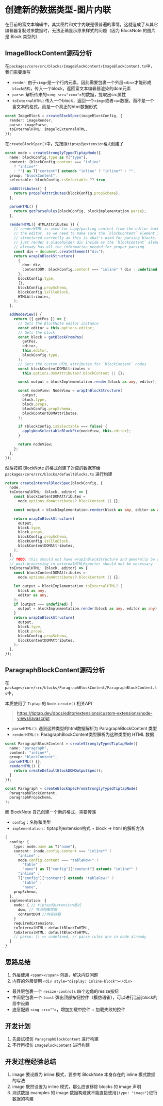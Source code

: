 # 创建新的数据类型-图片内联

在目前的富文本编辑中，其实图片和文字内联是很普遍的事情，这就造成了从其它编辑器复制过来数据时，无法正确显示原来样式的问题（因为 BlockNote 的图片是 Block 类型的）

## ImageBlockContent源码分析

在`packages/core/src/blocks/ImageBlockContent/ImageBlockContent.ts`中，我们需要重写
- `render`: 由于`<img>`是一个行内元素，因此需要包裹一个外层`<div>`才能形成`block结构`，传入一个block，返回富文本编辑器渲染的dom元素
- `parse`: 解析传来的`<img src="xxxx">`的数据，提取出src属性
- `toExternalHTML`: 传入一个block，返回一个`<img>`或者`<a>`数据，而不是一个富文本的格式，而是一个真正的html数据形式

```ts
const ImageBlock = createBlockSpec(imageBlockConfig, {
  render: imageRender,
  parse: imageParse,
  toExternalHTML: imageToExternalHTML,
});
```

在`createBlockSpec()`中，先按照`tiptap的extension格式`创建了
```ts
const node = createStronglyTypedTiptapNode({
  name: blockConfig.type as T["type"],
  content: (blockConfig.content === "inline"
    ? "inline*"
    : "") as T["content"] extends "inline" ? "inline*" : "",
  group: "blockContent",
  selectable: blockConfig.isSelectable ?? true,

  addAttributes() {
    return propsToAttributes(blockConfig.propSchema);
  },

  parseHTML() {
    return getParseRules(blockConfig, blockImplementation.parse);
  },

  renderHTML({ HTMLAttributes }) {
    // renderHTML is used for copy/pasting content from the editor back into
    // the editor, so we need to make sure the `blockContent` element is
    // structured correctly as this is what's used for parsing blocks. We
    // just render a placeholder div inside as the `blockContent` element
    // already has all the information needed for proper parsing.
    const div = document.createElement("div");
    return wrapInBlockStructure(
      {
        dom: div,
        contentDOM: blockConfig.content === "inline" ? div : undefined,
      },
      blockConfig.type,
      {},
      blockConfig.propSchema,
      blockConfig.isFileBlock,
      HTMLAttributes,
    );
  },

  addNodeView() {
    return ({ getPos }) => {
      // Gets the BlockNote editor instance
      const editor = this.options.editor;
      // Gets the block
      const block = getBlockFromPos(
        getPos,
        editor,
        this.editor,
        blockConfig.type,
      );
      // Gets the custom HTML attributes for `blockContent` nodes
      const blockContentDOMAttributes =
        this.options.domAttributes?.blockContent || {};

      const output = blockImplementation.render(block as any, editor);

      const nodeView: NodeView = wrapInBlockStructure(
        output,
        block.type,
        block.props,
        blockConfig.propSchema,
        blockContentDOMAttributes,
      );

      if (blockConfig.isSelectable === false) {
        applyNonSelectableBlockFix(nodeView, this.editor);
      }

      return nodeView;
    };
  },
});
```

然后按照 BlockNote 的格式创建了对应的数据塞给 `packages/core/src/blocks/defaultBlocks.ts` 进行构建
```ts
return createInternalBlockSpec(blockConfig, {
  node,
  toInternalHTML: (block, editor) => {
    const blockContentDOMAttributes =
      node.options.domAttributes?.blockContent || {};

    const output = blockImplementation.render(block as any, editor as any);

    return wrapInBlockStructure(
      output,
      block.type,
      block.props,
      blockConfig.propSchema,
      blockConfig.isFileBlock,
      blockContentDOMAttributes,
    );
  },
  // TODO: this should not have wrapInBlockStructure and generally be a lot simpler
  // post-processing in externalHTMLExporter should not be necessary
  toExternalHTML: (block, editor) => {
    const blockContentDOMAttributes =
      node.options.domAttributes?.blockContent || {};

    let output = blockImplementation.toExternalHTML?.(
      block as any,
      editor as any,
    );
    if (output === undefined) {
      output = blockImplementation.render(block as any, editor as any);
    }
    return wrapInBlockStructure(
      output,
      block.type,
      block.props,
      blockConfig.propSchema,
      blockContentDOMAttributes,
    );
  },
});
```


## ParagraphBlockContent源码分析

在`packages/core/src/blocks/ParagraphBlockContent/ParagraphBlockContent.ts`中，

本质使用了 `Tiptap` 的 `Node.create()` 相关API
> https://tiptap.dev/docs/editor/extensions/custom-extensions/node-views/javascript
- `parseHTML()`: 遇到这种类型的html数据解析为 ParagraphBlockContent 类型
- `renderHTML()`: ParagraphBlockContent类型解析为这种类型的 HTML 数据

```ts
const ParagraphBlockContent = createStronglyTypedTiptapNode({
  name: "paragraph",
  content: "inline*",
  group: "blockContent",
  parseHTML() {},
  renderHTML() {
    return createDefaultBlockDOMOutputSpec();
  }
});

const Paragraph = createBlockSpecFromStronglyTypedTiptapNode(
  ParagraphBlockContent,
  paragraphPropSchema,
);
```


而 BlockNote 自己创建一个新的格式，需要传递
- `config`：名称和类型
- `implementation`：tiptap的extension格式 + block -> html 的解析方法

```ts
{
  config: {
    type: node.name as T["name"],
    content: (node.config.content === "inline*" ?
      "inline" :
      node.config.content === "tableRow+" ?
        "table" :
        "none") as T["config"]["content"] extends "inline*" ?
      "inline" :
      T["config"]["content"] extends "tableRow+" ?
        "table" :
        "none",
    propSchema,
  },
  implementation: {
    node: { // tiptap的extension格式
      dom, // 节点视图容器
      contentDOM //内容容器
    }
    requiredExtensions,
    toInternalHTML: defaultBlockToHTML,
    toExternalHTML: defaultBlockToHTML,
    // parse: () => undefined, // parse rules are in node already
  }
}
```

## 思路总结

1. 外层使用 `<span></span>` 包裹，解决内联问题
2. 内容的外层使用 `<div style="display: inline-block"></div>`
- 最外层包裹一个 `resize-controls` 四个边角的resize按钮
- 中间层包裹一个 `toast` 弹出顶部按钮控件（模仿语雀），可以进行当前block的居中设置
- 底层配置 `<img src="">`，增加加载中控件 + 加载失败的控件

## 开发计划

1. 先尝试模仿 `ParagraphBlockContent` 进行构建
2. 不行再模仿 `ImageBlockContent` 进行构建


## 开发过程经验总结

1. image 要设置为 inline 模式，要参考 BlockNote 本身存在的 inline 模式数据的写法
2. image 既然设置为 inline 模式，那么应该移除 blocks 的 image 声明
3. 测试数据 examples 的 image 数据构建就不能直接使用`{type: "image"}`进行数据的构建